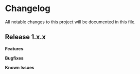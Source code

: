 # Changelog

All notable changes to this project will be documented in this file.

## Release 1.x.x

**Features**

**Bugfixes**

**Known Issues**
